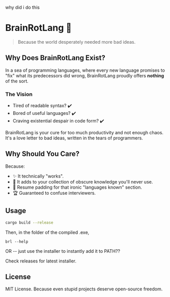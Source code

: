 why did i do this
# BrainRotLang 🧠
> Because the world desperately needed more bad ideas.

## Why Does BrainRotLang Exist?

In a sea of programming languages, where every new language promises to "fix" what its predecessors did wrong, BrainRotLang proudly offers **nothing** of the sort.

### The Vision
- Tired of readable syntax? ✔️
- Bored of useful languages? ✔️
- Craving existential despair in code form? ✔️

BrainRotLang is your cure for too much productivity and not enough chaos. It's a love letter to bad ideas, written in the tears of programmers.

## Why Should You Care?

Because:
- ✨ It technically "works".
- 🧠 It adds to your collection of obscure knowledge you'll never use.
- 💼 Resume padding for that ironic "languages known" section.
- 🏆 Guaranteed to confuse interviewers.

## Usage

```bash
cargo build --release
```
Then, in the folder of the compiled .exe,
```
brl --help
```

OR -- just use the installer to instantly add it to PATH??

Check releases for latest installer.

## License
MIT License. Because even stupid projects deserve open-source freedom.

